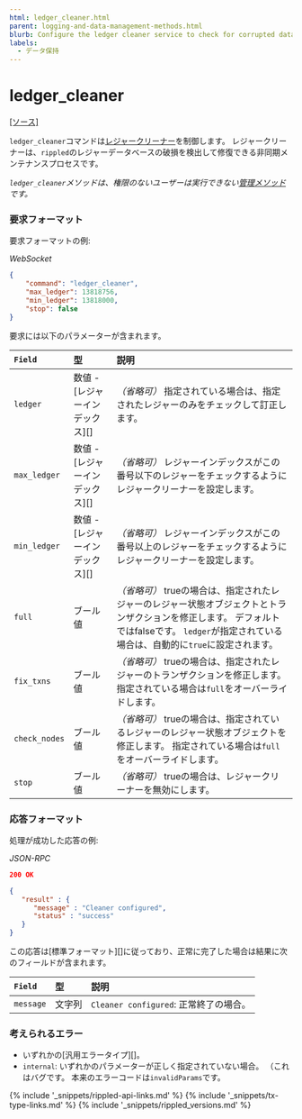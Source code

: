 ```yaml
---
html: ledger_cleaner.html
parent: logging-and-data-management-methods.html
blurb: Configure the ledger cleaner service to check for corrupted data.
labels:
  - データ保持
---
```


# ledger_cleaner
[[ソース]](https://github.com/ripple/rippled/blob/df54b47cd0957a31837493cd69e4d9aade0b5055/src/ripple/rpc/handlers/LedgerCleaner.cpp "Source")

`ledger_cleaner`コマンドは[レジャークリーナー](https://github.com/ripple/rippled/blob/f313caaa73b0ac89e793195dcc2a5001786f916f/src/ripple/app/ledger/README.md#the-ledger-cleaner)を制御します。 レジャークリーナーは、`rippled`のレジャーデータベースの破損を検出して修復できる非同期メンテナンスプロセスです。

_`ledger_cleaner`メソッドは、権限のないユーザーは実行できない[管理メソッド](admin-api-methods.html)です。_

### 要求フォーマット
要求フォーマットの例:

<!-- MULTICODE_BLOCK_START -->

*WebSocket*

```json
{
    "command": "ledger_cleaner",
    "max_ledger": 13818756,
    "min_ledger": 13818000,
    "stop": false
}
```

<!-- MULTICODE_BLOCK_END -->

要求には以下のパラメーターが含まれます。

| `Field`       | 型                       | 説明                                                                                                             |
|:------------- |:----------------------- |:-------------------------------------------------------------------------------------------------------------- |
| `ledger`      | 数値 - \[レジャーインデックス\]\[\] | _（省略可）_ 指定されている場合は、指定されたレジャーのみをチェックして訂正します。                                                                    |
| `max_ledger`  | 数値 - \[レジャーインデックス\]\[\] | _（省略可）_ レジャーインデックスがこの番号以下のレジャーをチェックするようにレジャークリーナーを設定します。                                                       |
| `min_ledger`  | 数値 - \[レジャーインデックス\]\[\] | _（省略可）_ レジャーインデックスがこの番号以上のレジャーをチェックするようにレジャークリーナーを設定します。                                                       |
| `full`        | ブール値                    | _（省略可）_ trueの場合は、指定されたレジャーのレジャー状態オブジェクトとトランザクションを修正します。 デフォルトではfalseです。 `ledger`が指定されている場合は、自動的に`true`に設定されます。 |
| `fix_txns`    | ブール値                    | _（省略可）_ trueの場合は、指定されたレジャーのトランザクションを修正します。 指定されている場合は`full`をオーバーライドします。                                        |
| `check_nodes` | ブール値                    | _（省略可）_ trueの場合は、指定されているレジャーのレジャー状態オブジェクトを修正します。 指定されている場合は`full`をオーバーライドします。                                  |
| `stop`        | ブール値                    | _（省略可）_ trueの場合は、レジャークリーナーを無効にします。                                                                             |

### 応答フォーマット

処理が成功した応答の例:

<!-- MULTICODE_BLOCK_START -->

*JSON-RPC*

```json
200 OK

{
   "result" : {
      "message" : "Cleaner configured",
      "status" : "success"
   }
}

```

<!-- MULTICODE_BLOCK_END -->

この応答は\[標準フォーマット\]\[\]に従っており、正常に完了した場合は結果に次のフィールドが含まれます。

| `Field`   | 型   | 説明                             |
|:--------- |:--- |:------------------------------ |
| `message` | 文字列 | `Cleaner configured`: 正常終了の場合。 |

### 考えられるエラー

* いずれかの\[汎用エラータイプ\]\[\]。
* `internal`: いずれかのパラメーターが正しく指定されていない場合。 （これはバグです。 本来のエラーコードは`invalidParams`です。

<!--{# common link defs #}-->
{% include '_snippets/rippled-api-links.md' %}
{% include '_snippets/tx-type-links.md' %}
{% include '_snippets/rippled_versions.md' %}

